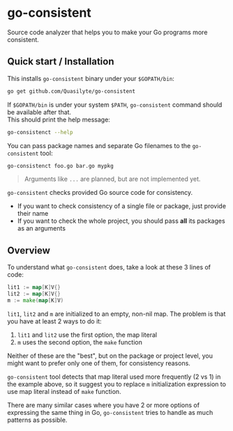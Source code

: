 # go-consistent

Source code analyzer that helps you to make your Go programs more consistent.

## Quick start / Installation

This installs `go-consistent` binary under your `$GOPATH/bin`:

```bash
go get github.com/Quasilyte/go-consistent
```

If `$GOPATH/bin` is under your system `$PATH`, `go-consistent` command should be available after that.<br>
This should print the help message:

```bash
go-consistenct --help
```

You can pass package names and separate Go filenames to the `go-consistent` tool:

```bash
go-consistenct foo.go bar.go mypkg
```

> Arguments like `...` are planned, but are not implemented yet.

`go-consistent` checks provided Go source code for consistency.

* If you want to check consistency of a single file or package, just provide their name
* If you want to check the whole project, you should pass **all** its packages as an arguments

## Overview

To understand what `go-consistent` does, take a look at these 3 lines of code:

```go
lit1 := map[K]V{}
lit2 := map[K]V{}
m := make(map[K]V)
```

`lit1`, `lit2` and `m` are initialized to an empty, non-nil map.
The problem is that you have at least 2 ways to do it:

1. `lit1` and `lit2` use the first option, the map literal
2. `m` uses the second option, the `make` function

Neither of these are the "best", but on the package or project level, you might want to prefer
only one of them, for consistency reasons.

`go-consistent` tool detects that map literal used more frequently (2 vs 1) in the example above,
so it suggest you to replace `m` initialization expression to use map literal instead of `make` function.

There are many similar cases where you have 2 or more options of expressing the same thing in Go,
`go-consistent` tries to handle as much patterns as possible.
